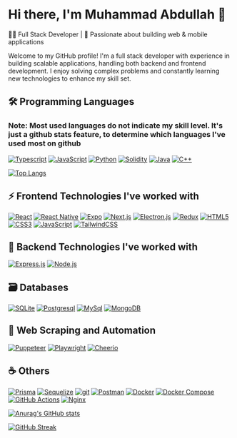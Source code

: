 # Hi there, I'm Muhammad Abdullah 👋

👨‍💻 Full Stack Developer | 🚀 Passionate about building web & mobile applications

Welcome to my GitHub profile! I'm a full stack developer with experience in building scalable applications, handling both backend and frontend development. I enjoy solving complex problems and constantly learning new technologies to enhance my skill set.

## 🛠️ Programming Languages

### Note: Most used languages do not indicate my skill level. It's just a github stats feature, to determine which languages I've used most on github

[![Typescript](https://img.shields.io/badge/typescript-%23007ACC.svg?style=for-the-badge&logo=typescript&logoColor=white "Typescript")](https://www.typescriptlang.org/)
[![JavaScript](https://img.shields.io/badge/javascript-%23323330.svg?style=for-the-badge&logo=javascript&logoColor=%23F7DF1E "JavaScript")](https://www.javascript.com/)
[![Python](https://img.shields.io/badge/Python-3776AB?style=for-the-badge&logo=python&logoColor=white "Python")](https://www.python.org/)
[![Solidity](https://img.shields.io/badge/Solidity-%23363636.svg?style=for-the-badge&logo=solidity&logoColor=white "Solidity")](https://docs.soliditylang.org/en/v0.8.15/)
[![Java](https://img.shields.io/badge/java-%23ED8B00.svg?style=for-the-badge&logo=java&logoColor=white "Java")](https://www.java.com/en/)
[![C++](https://img.shields.io/badge/c++-%2300599C.svg?style=for-the-badge&logo=c%2B%2B&logoColor=white "C++")](https://cplusplus.com/doc/tutorial/)

[![Top Langs](https://github-readme-stats.vercel.app/api/top-langs/?username=Muhammad-Abdullah012&layout=compact)](https://github.com/Muhammad-Abdullah012)

## ⚡ Frontend Technologies I've worked with

[![React](https://img.shields.io/badge/react-%2320232a.svg?style=for-the-badge&logo=react&logoColor=%2361DAFB "React")](https://reactjs.org/)
[![React Native](https://img.shields.io/badge/React_Native-20232A?style=for-the-badge&logo=react&logoColor=61DAFB "React Native")](https://reactnative.dev/)
[![Expo](https://img.shields.io/badge/Expo-000000?style=for-the-badge&logo=expo&logoColor=white "Expo")](https://expo.dev/)
[![Next.js](https://img.shields.io/badge/Next-000000?style=for-the-badge&logo=next.js&logoColor=white "Next.js")](https://nextjs.org/)
[![Electron.js](https://img.shields.io/badge/Electron-47848F?style=for-the-badge&logo=electron&logoColor=white "Electron.js")](https://www.electronjs.org/)
[![Redux](https://img.shields.io/badge/redux-%23593d88.svg?style=for-the-badge&logo=redux&logoColor=white "Redux")](https://redux.js.org/)
[![HTML5](https://img.shields.io/badge/html5-%23E34F26.svg?style=for-the-badge&logo=html5&logoColor=white "HTML5")](https://developer.mozilla.org/en-US/docs/Glossary/HTML5)
[![CSS3](https://img.shields.io/badge/css3-%231572B6.svg?style=for-the-badge&logo=css3&logoColor=white "CSS3")](https://developer.mozilla.org/en-US/docs/Web/CSS)
[![JavaScript](https://img.shields.io/badge/javascript-%23323330.svg?style=for-the-badge&logo=javascript&logoColor=%23F7DF1E "JavaScript")](https://www.javascript.com/)
[![TailwindCSS](https://img.shields.io/badge/tailwindcss-%2338B2AC.svg?style=for-the-badge&logo=tailwind-css&logoColor=white "TailwindCSS")](https://tailwindcss.com/)

## 🧩 Backend Technologies I've worked with

[![Express.js](https://img.shields.io/badge/express.js-%23404d59.svg?style=for-the-badge&logo=express&logoColor=%2361DAFB "expressjs")](https://expressjs.com/)
[![Node.js](https://img.shields.io/badge/Node.js-339933?style=for-the-badge&logo=nodedotjs&logoColor=white "nodejs")](https://nodejs.org)

## 🗃️ Databases

[![SQLite](https://img.shields.io/badge/sqlite-%2307405e.svg?style=for-the-badge&logo=sqlite&logoColor=white "SQLite")](https://www.sqlite.org/index.html)
[![Postgresql](https://img.shields.io/badge/postgres-%23316192.svg?style=for-the-badge&logo=postgresql&logoColor=white "Postgresql")](https://www.postgresql.org/)
[![MySql](https://img.shields.io/badge/mysql-%2300f.svg?style=for-the-badge&logo=mysql&logoColor=white "MySql")](https://www.mysql.com/)
[![MongoDB](https://img.shields.io/badge/MongoDB-47A248?style=for-the-badge&logo=mongodb&logoColor=white "MongoDB")](https://www.mongodb.com/)

## 🤖 Web Scraping and Automation

[![Puppeteer](https://img.shields.io/badge/Puppeteer-40B5A4?style=for-the-badge&logo=puppeteer&logoColor=white "Puppeteer")](https://pptr.dev/)
[![Playwright](https://img.shields.io/badge/Playwright-2EAD33?style=for-the-badge&logo=playwright&logoColor=white "Playwright")](https://playwright.dev/)
[![Cheerio](https://img.shields.io/badge/Cheerio-9B4993?style=for-the-badge&logo=cheerio&logoColor=white "Cheerio")](https://cheerio.js.org/)

## ☕ Others

[![Prisma](https://img.shields.io/badge/Prisma-2D3748?style=for-the-badge&logo=prisma&logoColor=white "Prisma")](https://www.prisma.io/)
[![Sequelize](https://img.shields.io/badge/Sequelize-52B0E8?style=for-the-badge&logo=sequelize&logoColor=white "Sequelize")](https://sequelize.org/)
[![git](https://img.shields.io/badge/git-%23F05033.svg?style=for-the-badge&logo=git&logoColor=white "git")](https://git-scm.com/)
[![Postman](https://img.shields.io/badge/Postman-FF6C37?style=for-the-badge&logo=postman&logoColor=white "Postman")](https://www.postman.com/)
[![Docker](https://img.shields.io/badge/Docker-2496ED?style=for-the-badge&logo=docker&logoColor=white "Docker")](https://www.docker.com/)
[![Docker Compose](https://img.shields.io/badge/Docker_Compose-2496ED?style=for-the-badge&logo=docker&logoColor=white "Docker Compose")](https://docs.docker.com/compose/)
[![GitHub Actions](https://img.shields.io/badge/GitHub_Actions-2088FF?style=for-the-badge&logo=github-actions&logoColor=white "GitHub Actions")](https://github.com/actions)
[![Nginx](https://img.shields.io/badge/Nginx-009639?style=for-the-badge&logo=nginx&logoColor=white "Nginx")](https://nginx.org/en/)

[![Anurag's GitHub stats](https://github-readme-stats.vercel.app/api?username=Muhammad-Abdullah012&show_icons=true&theme=dark)](https://github.com/Muhammad-Abdullah012)

[![GitHub Streak](https://streak-stats.demolab.com?user=Muhammad-Abdullah012&theme=dark&hide_border=true)](https://git.io/streak-stats)

<!--
**Muhammad-Abdullah012/Muhammad-Abdullah012** is a ✨ _special_ ✨ repository because its `README.md` (this file) appears on your GitHub profile.

Here are some ideas to get you started:

- 🔭 I’m currently working on ...
- 🌱 I’m currently learning ...
- 👯 I’m looking to collaborate on ...
- 🤔 I’m looking for help with ...
- 💬 Ask me about ...
- 📫 How to reach me: ...
- 😄 Pronouns: ...
- ⚡ Fun fact: ...
-->
